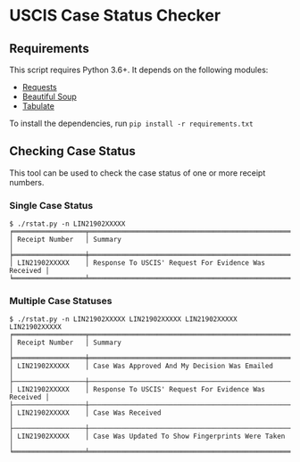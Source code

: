 # USCIS Case Status Checker

## Requirements

This script requires Python 3.6+. It depends on the following modules:

  - [Requests](https://docs.python-requests.org/en/master/)
  - [Beautiful Soup](https://www.crummy.com/software/BeautifulSoup/bs4/doc/)
  - [Tabulate](https://pypi.org/project/tabulate/)
  
To install the dependencies, run `pip install -r requirements.txt`

## Checking Case Status

This tool can be used to check the case status of one or more receipt numbers.

### Single Case Status

```
$ ./rstat.py -n LIN21902XXXXX
╒══════════════════╤══════════════════════════════════════════════════════╕
│ Receipt Number   │ Summary                                              │
╞══════════════════╪══════════════════════════════════════════════════════╡
│ LIN21902XXXXX    │ Response To USCIS' Request For Evidence Was Received │
╘══════════════════╧══════════════════════════════════════════════════════╛
```

### Multiple Case Statuses

```
$ ./rstat.py -n LIN21902XXXXX LIN21902XXXXX LIN21902XXXXX LIN21902XXXXX
╒══════════════════╤══════════════════════════════════════════════════════╕
│ Receipt Number   │ Summary                                              │
╞══════════════════╪══════════════════════════════════════════════════════╡
│ LIN21902XXXXX    │ Case Was Approved And My Decision Was Emailed        │
├──────────────────┼──────────────────────────────────────────────────────┤
│ LIN21902XXXXX    │ Response To USCIS' Request For Evidence Was Received │
├──────────────────┼──────────────────────────────────────────────────────┤
│ LIN21902XXXXX    │ Case Was Received                                    │
├──────────────────┼──────────────────────────────────────────────────────┤
│ LIN21902XXXXX    │ Case Was Updated To Show Fingerprints Were Taken     │
╘══════════════════╧══════════════════════════════════════════════════════╛
```
